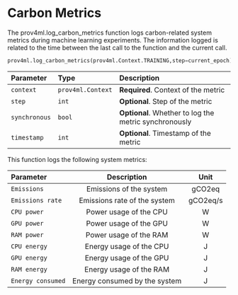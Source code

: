 
# Carbon Metrics

The prov4ml.log_carbon_metrics function logs carbon-related system metrics during machine learning experiments. 
The information logged is related to the time between the last call to the function and the current call.

```python
prov4ml.log_carbon_metrics(prov4ml.Context.TRAINING,step=current_epoch)
```

| Parameter | Type     | Description                |
| :-------- | :------- | :------------------------- |
| `context` | `prov4ml.Context` | **Required**. Context of the metric |
| `step` | `int` | **Optional**. Step of the metric |
| `synchronous` | `bool` | **Optional**. Whether to log the metric synchronously |
| `timestamp` | `int` | **Optional**. Timestamp of the metric |

This function logs the following system metrics:

| Parameter | Description                | Unit |
| :-------- | :-------------------------: | :---: |
| `Emissions` | Emissions of the system | gCO2eq |
| `Emissions rate` | Emissions rate of the system | gCO2eq/s |
| `CPU power` | Power usage of the CPU | W |
| `GPU power` | Power usage of the GPU | W |
| `RAM power` | Power usage of the RAM | W |
| `CPU energy` | Energy usage of the CPU | J |
| `GPU energy` | Energy usage of the GPU | J |
| `RAM energy` | Energy usage of the RAM | J |
| `Energy consumed` | Energy consumed by the system | J |
